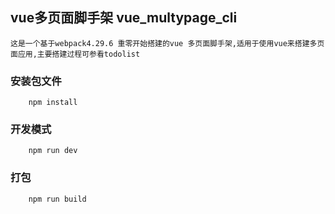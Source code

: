 
## vue多页面脚手架 vue_multypage_cli
    这是一个基于webpack4.29.6 重零开始搭建的vue 多页面脚手架,适用于使用vue来搭建多页面应用,主要搭建过程可参看todolist
### 安装包文件
```
    npm install
```
### 开发模式
```
    npm run dev
``` 
### 打包
```
    npm run build
```





  